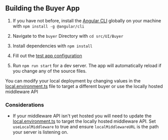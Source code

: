 ## Building the Buyer App

1. If you have not before, install the [Angular CLI](https://github.com/angular/angular-cli/wiki) globally on your machine with `npm install -g @angular/cli`

2. Navigate to the `buyer` Directory with `cd src/UI/Buyer`

3. Install dependencies with `npm install`
4. Fill out the [test app configuration](src/assets/appConfigs/defaultbuyer-test.json)

5. Run `npm run start` for a dev server. The app will automatically reload if you change any of the source files.

You can modify your local deployment by changing values in the [local.environment.ts](./src/environments/environment.local.ts) file to target a different buyer or use the locally hosted middleware API

### Considerations

- If your middleware API isn't yet hosted you will need to update the [local.environment.ts](./src/environments/environment.local.ts) to target the locally hosted middleware API. Set `useLocalMiddleware` to true and ensure `localMiddlewareURL` is the path your server is listening on.
